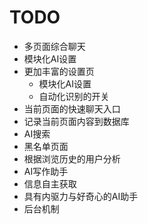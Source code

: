 #	TODO

-	多页面综合聊天
-	模块化AI设置
-	更加丰富的设置页
	+	模块化AI设置
	+	自动化识别的开关
-	当前页面的快速聊天入口
-	记录当前页面内容到数据库
-	AI搜索
-	黑名单页面
-	根据浏览历史的用户分析
-	AI写作助手
-	信息自主获取
-	具有内驱力与好奇心的AI助手
-	后台机制